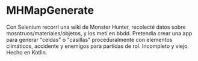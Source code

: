 # MHMapGenerate
Con Selenium recorrí una wiki de Monster Hunter, recolecté datos sobre mosntruos/materiales/objetos, y los metí en bbdd. Pretendía crear una app para generar "celdas" o "casillas" proceduralmente con elementos climáticos, accidente y enemigos para partidas de rol. Incompleto y viejo. Hecho en Kotlin.

